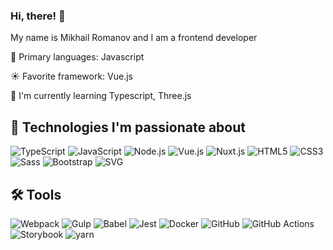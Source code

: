 ### Hi, there! :wave:  
My name is Mikhail Romanov and I am a frontend developer  

:handbag: Primary languages: Javascript  

:sunny: Favorite framework: Vue.js

:seedling: I'm currently learning Typescript, Three.js

## 🔧 Technologies I'm passionate about

![TypeScript](https://img.shields.io/badge/Code-TypeScript-007ACC?style=flat&logo=typescript&logoColor=white)
![JavaScript](https://img.shields.io/badge/Code-JavaScript-F7DF1E?style=flat&logo=javascript&logoColor=black)
![Node.js](https://img.shields.io/badge/Code-Node.js-339933?style=flat&logo=nodedotjs&logoColor=white)
![Vue.js](https://img.shields.io/badge/Code-Vue.js-4FC08D?style=flat&logo=vuedotjs&logoColor=white)
![Nuxt.js](https://img.shields.io/badge/Code-Nuxt.js-00C58E?style=flat&logo=nuxtdotjs&logoColor=white)
![HTML5](https://img.shields.io/badge/Code-HTML5-E34F26?style=flat&logo=html5&logoColor=white)
![CSS3](https://img.shields.io/badge/Code-CSS3-1572B6?style=flat&logo=css3&logoColor=white)
![Sass](https://img.shields.io/badge/Code-Sass-CC6699?style=flat&logo=sass&logoColor=white)
![Bootstrap](https://img.shields.io/badge/Code-Bootstrap-7952B3?style=flat&logo=bootstrap&logoColor=white)
![SVG](https://img.shields.io/badge/Code-SVG-FFB13B?style=flat&logo=svg&logoColor=white)

## 🛠 Tools

![Webpack](https://img.shields.io/badge/Tool-Webpack-8DD6F9?style=flat&logo=webpack&logoColor=black)
![Gulp](https://img.shields.io/badge/Tool-Gulp-CF4647?style=flat&logo=gulp&logoColor=white)
![Babel](https://img.shields.io/badge/Tool-Babel-F9DC3E?style=flat&logo=babel&logoColor=black)
![Jest](https://img.shields.io/badge/Tool-Jest-C21325?style=flat&logo=jest&logoColor=white)
![Docker](https://img.shields.io/badge/Tool-Docker-2496ED?style=flat&logo=docker&logoColor=white)
![GitHub](https://img.shields.io/badge/Tool-GitHub-181717?style=flat&logo=github&logoColor=white)
![GitHub Actions](https://img.shields.io/badge/Tool-GitHub_Actions-2088FF?style=flat&logo=githubactions&logoColor=white)
![Storybook](https://img.shields.io/badge/Tool-Storybook-FF4785?style=flat&logo=storybook&logoColor=white)
![yarn](https://img.shields.io/badge/Tool-yarn-2C8EBB?style=flat&logo=yarn&logoColor=white)
<!--![Postman](https://img.shields.io/badge/Tool-Postman-FF6C37?style=flat&logo=postman&logoColor=white)

## ☁️ Cloud
![Auth0](https://img.shields.io/badge/Code-Auth0-EB5424?style=flat&logo=auth0&logoColor=white)
это ввынсти наверх потом
![GraphQL](https://img.shields.io/badge/Code-GraphQL-E10098?style=flat&logo=graphql&logoColor=white)
![PostgreSQL](https://img.shields.io/badge/Code-PostgreSQL-336791?style=flat&logo=postgresql&logoColor=white)
![Amp](https://img.shields.io/badge/Code-Amp-005AF0?style=flat&logo=amp&logoColor=white)
![Web3.js](https://img.shields.io/badge/Code-web3.js-F16822?style=flat&logo=web3dotjs&logoColor=white)
![Rust](https://img.shields.io/badge/Code-Rust-000000?style=flat&logo=rust&logoColor=white)
![React](https://img.shields.io/badge/Code-React-61DAFB?style=flat&logo=react&logoColor=black)
![Redux](https://img.shields.io/badge/Code-Redux-764ABC?style=flat&logo=redux&logoColor=white)
![Next.js](https://img.shields.io/badge/Code-Next.js-000000?style=flat&logo=nextdotjs&logoColor=white)




![Amazon AWS](https://img.shields.io/badge/Cloud-Amazon_AWS-232F3E?style=flat&logo=amazonaws&logoColor=white)
![Google Cloud](https://img.shields.io/badge/Cloud-Google_Cloud-4285F4?style=flat&logo=googlecloud&logoColor=white)
![Heroku](https://img.shields.io/badge/Cloud-Heroku-430098?style=flat&logo=heroku&logoColor=white)

## 🌐 API

![Typeform](https://img.shields.io/badge/API-Typeform-262627?style=flat&logo=typeform&logoColor=white)
![Shopify](https://img.shields.io/badge/API-Shopify-96BF48?style=flat&logo=shopify&logoColor=white)
![Sendgrid](https://img.shields.io/badge/API-Sendgrid-00BCEE?style=flat&logo=sendgrid&logoColor=white)-->
